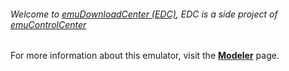 ###### Welcome to [emuDownloadCenter (EDC)](https://github.com/PhoenixInteractiveNL/emuDownloadCenter/wiki/), EDC is a side project of [emuControlCenter](https://github.com/PhoenixInteractiveNL/emuControlCenter/wiki/)

For more information about this emulator, visit the [**Modeler**](https://github.com/PhoenixInteractiveNL/emuDownloadCenter/wiki/Emulator-modeler#menu) page.
